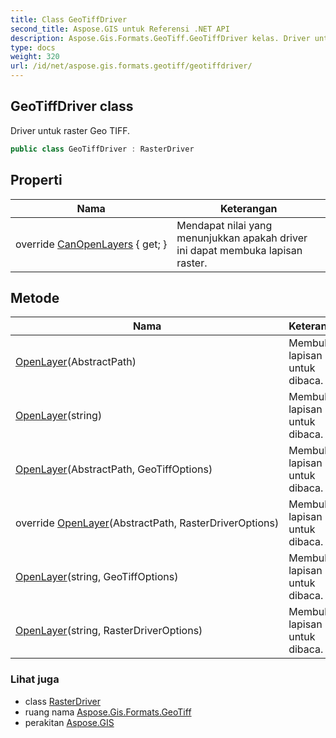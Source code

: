```yaml
---
title: Class GeoTiffDriver
second_title: Aspose.GIS untuk Referensi .NET API
description: Aspose.Gis.Formats.GeoTiff.GeoTiffDriver kelas. Driver untuk raster Geo TIFF.
type: docs
weight: 320
url: /id/net/aspose.gis.formats.geotiff/geotiffdriver/
---
```

## GeoTiffDriver class

Driver untuk raster Geo TIFF.

```csharp
public class GeoTiffDriver : RasterDriver
```

## Properti

| Nama | Keterangan |
| --- | --- |
| override [CanOpenLayers](../../aspose.gis.formats.geotiff/geotiffdriver/canopenlayers/) { get; } | Mendapat nilai yang menunjukkan apakah driver ini dapat membuka lapisan raster. |

## Metode

| Nama | Keterangan |
| --- | --- |
| [OpenLayer](../../aspose.gis/rasterdriver/openlayer/)(AbstractPath) | Membuka lapisan untuk dibaca. |
| [OpenLayer](../../aspose.gis/rasterdriver/openlayer/)(string) | Membuka lapisan untuk dibaca. |
| [OpenLayer](../../aspose.gis.formats.geotiff/geotiffdriver/openlayer/#openlayer_1)(AbstractPath, GeoTiffOptions) | Membuka lapisan untuk dibaca. |
| override [OpenLayer](../../aspose.gis.formats.geotiff/geotiffdriver/openlayer/#openlayer_2)(AbstractPath, RasterDriverOptions) | Membuka lapisan untuk dibaca. |
| [OpenLayer](../../aspose.gis.formats.geotiff/geotiffdriver/openlayer/#openlayer_4)(string, GeoTiffOptions) | Membuka lapisan untuk dibaca. |
| [OpenLayer](../../aspose.gis/rasterdriver/openlayer/)(string, RasterDriverOptions) | Membuka lapisan untuk dibaca. |

### Lihat juga

* class [RasterDriver](../../aspose.gis/rasterdriver/)
* ruang nama [Aspose.Gis.Formats.GeoTiff](../../aspose.gis.formats.geotiff/)
* perakitan [Aspose.GIS](../../)


